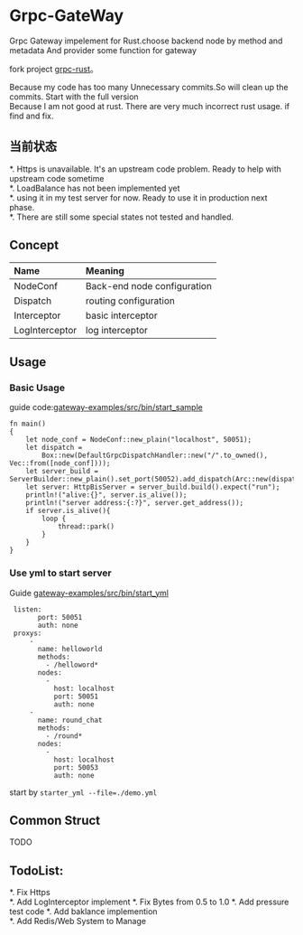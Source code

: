 Grpc-GateWay
========

Grpc Gateway impelement for Rust.choose backend node by method and metadata
And provider some function for gateway

fork project [grpc-rust](https://github.com/stepancheg/grpc-rust)。

Because my code has too many Unnecessary commits.So will clean up the commits. Start with the full version  
Because I am not good at rust. There are very much incorrect rust usage. if find and fix.

## 当前状态
*.  Https is unavailable. It's an upstream code problem. Ready to help  with upstream code sometime  
*.  LoadBalance has not been implemented yet  
*.  using it in my test server for now. Ready to use it in production next phase.   
*.  There are still some special states not tested and handled.

## Concept
|Name      |Meaning                    | 
|:--------|:-----------------------|
|NodeConf|Back-end node configuration|
|Dispatch|routing configuration|
|Interceptor|basic interceptor|
|LogInterceptor|log interceptor|

## Usage

### Basic Usage  

  
guide code:[gateway-examples/src/bin/start_sample](/gateway-examples/src/bin/start_sample)
```
fn main()
{
    let node_conf = NodeConf::new_plain("localhost", 50051);
    let dispatch =
        Box::new(DefaultGrpcDispatchHandler::new("/".to_owned(), Vec::from([node_conf])));
    let server_build = ServerBuilder::new_plain().set_port(50052).add_dispatch(Arc::new(dispatch));
    let server: HttpBisServer = server_build.build().expect("run");
    println!("alive:{}", server.is_alive());
    println!("server address:{:?}", server.get_address());
    if server.is_alive(){
        loop {
            thread::park()
        }
    }
}
```


### Use yml to start server
Guide [gateway-examples/src/bin/start_yml](/gateway-examples/src/bin/start_yml)


```
 listen:
       port: 50051
       auth: none
 proxys:
     -
       name: helloworld
       methods:
         - /helloword*
       nodes:
         -
           host: localhost
           port: 50051
           auth: none
     -
       name: round_chat
       methods:
         - /round*
       nodes:
         -
           host: localhost
           port: 50053
           auth: none
```
start by `starter_yml --file=./demo.yml`


## Common Struct 
TODO

## TodoList:
*.   Fix Https  
*.   Add LogInterceptor implement
*.   Fix Bytes from 0.5 to 1.0
*.   Add pressure test code
*.   Add baklance implemention  
*.   Add Redis/Web System to Manage